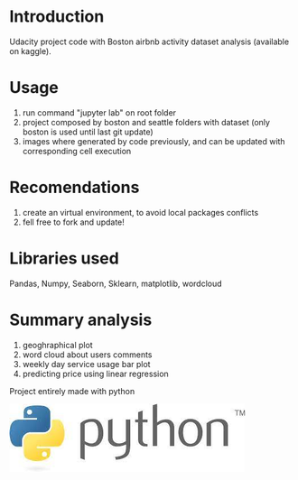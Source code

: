 # Introduction 
Udacity project code with Boston airbnb activity dataset analysis (available on kaggle). 

# Usage
1. run command "jupyter lab" on root folder
2. project composed by boston and seattle folders with dataset (only boston is used until last git update)
2. images where generated by code previously, and can be updated with corresponding cell execution

# Recomendations
1. create an virtual environment, to avoid local packages conflicts 
2. fell free to fork and update!

# Libraries used
Pandas, Numpy, Seaborn, Sklearn, matplotlib, wordcloud

# Summary analysis 
1.	geoghraphical plot
2.	word cloud about users comments
3.	weekly day service usage bar plot
4.  predicting price using linear regression

Project entirely made with python

![Python Logo](python.jfif)